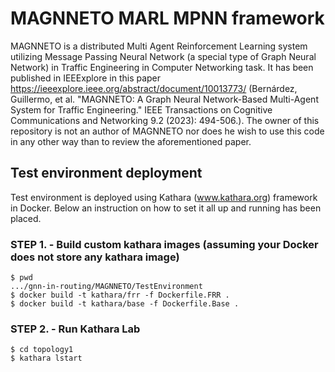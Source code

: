 # MAGNNETO MARL MPNN framework

MAGNNETO is a distributed Multi Agent Reinforcement Learning system
utilizing Message Passing Neural Network (a special type of Graph Neural Network)
in Traffic Engineering in Computer Networking task. It has been published
in IEEExplore in this paper https://ieeexplore.ieee.org/abstract/document/10013773/ 
(Bernárdez, Guillermo, et al. "MAGNNETO: A Graph Neural Network-Based Multi-Agent System for Traffic Engineering." IEEE Transactions on Cognitive Communications and Networking 9.2 (2023): 494-506.).
The owner of this repository is not an author of MAGNNETO nor does he wish to use this code in any other way than to review the aforementioned paper.


## Test environment deployment
Test environment is deployed using Kathara (www.kathara.org) framework in Docker.
Below an instruction on how to set it all up and running has been placed.

### STEP 1. - Build custom kathara images (assuming your Docker does not store any kathara image)
```
$ pwd
.../gnn-in-routing/MAGNNETO/TestEnvironment
$ docker build -t kathara/frr -f Dockerfile.FRR .
$ docker build -t kathara/base -f Dockerfile.Base .
```
### STEP 2. - Run Kathara Lab
```
$ cd topology1
$ kathara lstart
```